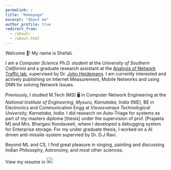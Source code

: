 ```yaml
---
permalink: /
title: "Homepage"
excerpt: "About me"
author_profile: true
redirect_from: 
  - /about/
  - /about.html
---
```


Welcome 👋! My name is Shefali.

I am a *Computer Science Ph.D. student* at the *University of Southern California* and a graduate research assistant at the [Analysis of Network Traffic lab](https://ant.isi.edu), supervised by Dr. [John Heidemann](https://ant.isi.edu/~johnh/). I am currently interested and actively publishing on Internet Measurement, Mobile Networks and using DNN for solving Network Issues. 

Previously, I studied M.Tech (MS) 🖥️ in Computer Network Engineering at the *National Institute of Engineering, Mysuru, Karnataka, India* (NIE), BE in Electronics and Communication Engg at *Visvesvaraya Technological University, Karnataka, India.* 
I did research on Auto-Triage for systems as part of my masters diploma [thesis] under the supervision of prof. [Prajakta M] and Mrs. Bhargavi Kondaveeti, where I developed a debugging system for Enterprise storage. 
For my under graduate thesis, I worked on a AI driven anti-missile-system supervied by Dr. D.J Ravi.

Beyond ML and CS, I find great pleasure in singing, painting and discussing Indian Philosophy, Astronomy, and most other sciences.

<div> View my resume in <a href="https://gchochla.github.io/files/resume.pdf" target="_blank"><img src="../images/PDF_icon.png" style="width:20px"></a> </div>
